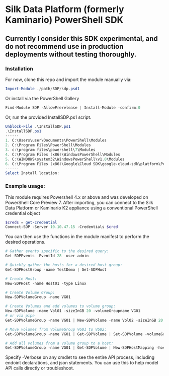 # Silk Data Platform (formerly Kaminario) PowerShell SDK 
## Currently I consider this SDK experimental, and do not recommend use in production deployments without testing thoroughly.

### Installation 
For now, clone this repo and import the module manually via:
```powershell
Import-Module ./path/SDP/sdp.psd1
```

Or install via the PowerShell Gallery
```powershell
Find-Module SDP -AllowPrerelease | Install-Module -confirm:0
```

Or, run the provided InstallSDP.ps1 script. 
```powershell
Unblock-File .\InstallSDP.ps1
.\InstallSDP.ps1
------
1. C:\Users\user\Documents\PowerShell\Modules
2. C:\Program Files\PowerShell\Modules
3. c:\program files\powershell\7\Modules
4. C:\Program Files (x86)\WindowsPowerShell\Modules
5. C:\WINDOWS\system32\WindowsPowerShell\v1.0\Modules
6. C:\Program Files (x86)\Google\Cloud SDK\google-cloud-sdk\platform\PowerShell
------
Select Install location:
```

### Example usage: 

This module requires Powershell 4.x or above and was developed on PowerShell Core Preview 7. 
After importing, you can connect to the Silk Data Platform or Kaminario K2 appliance using a conventional PowerShell credential object
```powershell
$creds = get-credential
Connect-SDP -Server 10.10.47.15 -Credentials $cred
```

You can then use the functions in the module manifest to perform the desired operations. 
```Powershell
# Gather events specific to the desired query:
Get-SDPEvents -EventId 28 -user admin

# Quickly gather the hosts for a desired host group:
Get-SDPHostGroup -name TestDemo | Get-SDPHost

# Create Host:
New-SDPHost -name Host01 -type Linux

# Create Volume Group:
New-SDPVolumeGroup -name VG01

# Create Volumes and add volumes to volume group:
New-SDPVolume -name Vol01 -sizeInGB 20 -volumeGroupname VG01
# or via pipe
Get-SDPVolumeGroup -name VG01 | New-SDPVolume -name Vol02 -sizeInGB 20

# Move volumes from VolumeGroup VG01 to VG02:
Get-SDPVolumeGroup -name VG01 | Get-SDPVolume | Set-SDPVolume -volumeGroupName VG02

# Add all volumes from a volume group to a host:
Get-SDPVolumeGroup -name VG01 | Get-SDPVolume | New-SDPHostMapping -hostName Host01
```

Specify -Verbose on any cmdlet to see the entire API process, including endoint declarations, and json statements. You can use this to help model API calls directly or troubleshoot. 
